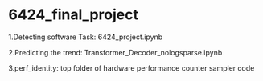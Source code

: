 # 6424_final_project

1.Detecting software Task: 6424_project.ipynb

2.Predicting the trend: Transformer_Decoder_nologsparse.ipynb

3.perf_identity: top folder of hardware performance counter sampler code
